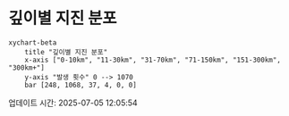 # 깊이별 지진 분포

```mermaid
xychart-beta
    title "깊이별 지진 분포"
    x-axis ["0-10km", "11-30km", "31-70km", "71-150km", "151-300km", "300km+"]
    y-axis "발생 횟수" 0 --> 1070
    bar [248, 1068, 37, 4, 0, 0]
```

업데이트 시간: 2025-07-05 12:05:54
